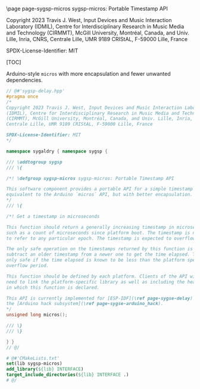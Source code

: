 \page page-sygsp-micros sygsp-micros: Portable Timestamp API

Copyright 2023 Travis J. West, Input Devices and Music Interaction Laboratory
(IDMIL), Centre for Interdisciplinary Research in Music Media and Technology
(CIRMMT), McGill University, Montréal, Canada, and Univ. Lille, Inria, CNRS,
Centrale Lille, UMR 9189 CRIStAL, F-59000 Lille, France

SPDX-License-Identifier: MIT

[TOC]

Arduino-style `micros` with more encapsulation and fewer unwanted dependencies.

```cpp
// @#'sygsp-delay.hpp'
#pragma once
/*
Copyright 2023 Travis J. West, Input Devices and Music Interaction Laboratory
(IDMIL), Centre for Interdisciplinary Research in Music Media and Technology
(CIRMMT), McGill University, Montréal, Canada, and Univ. Lille, Inria, CNRS,
Centrale Lille, UMR 9189 CRIStAL, F-59000 Lille, France

SPDX-License-Identifier: MIT
*/

namespace sygaldry { namespace sygsp {

/// \addtogroup sygsp
/// \{

/*! \defgroup sygsp-micros sygsp-micros: Portable Timestamp API

This software component provides a portable API for a simple timestamp function,
equivalent to the Arduino `micros` API, but with better encapsulation.
*/
/// \{

/*! Get a timestamp in microseconds

This function should return a generally increasing timestamp in microseconds,
such as a count of microseconds since platform boot. The timestamp is not required
to refer to any particular epoch. The timestamp is expected to overflow periodically.

The only safe operation on the timestamps returned by this function is to
subtract an older timestamp from a newer one to get the time elapsed. This is
only safe if the time elapsed is known to be less than the platform specific
overflow period.

This function should be defined by each platform. Clients of the API will
need to link the platform-specific library as well as including the header
in which this function is declared.

This API is currently implemented for [ESP-IDF](\ref page-sygse-delay) via
the [Arduino hack subsystem](\ref page-sygse-arduino_hack).
*/
unsigned long micros();

/// \}
/// \}

} }
// @/
```

```cmake
# @#'CMakeLists.txt'
set(lib sygsp-micros)
add_library(${lib} INTERFACE)
target_include_directories(${lib} INTERFACE .)
# @/
```

